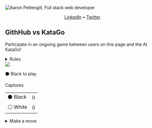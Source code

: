 ![Aaron Pettengill, Full stack web developer](https://github.com/airjp73/airjp73/assets/25882770/e0a7aae2-6b70-4a3e-9681-2e7b61e5774d)

<div align="center">
  
  [LinkedIn](https://www.linkedin.com/in/aaron-pettengill-7706846b/) • [Twitter](https://twitter.com/PettengillAaron)
  
</div>

## GithHub vs KataGo

Participate in an ongoing game between users on this page and the AI KataGo!

<details>
  <summary>Rules</summary>
  <ul>
    <li>Click on any legal move in the "Make a move" section below at any time to play a move for either player.</li>
    <li>Every 6 hours, a move will be played by KataGo with a low number of playouts.</li>
    <li>The game ends when KataGo passes or resigns.</li>
    <li>Completed games are stored in the <strong>history</strong> folder in this repo.</li>
  </ul>

</details>

<img src="https://kifu-io-2.vercel.app/gh_game/board" />

<!-- MOVES START -->
<p>⚫️ Black<!-- --> to play</p><table><summary>Captures</summary><tr><td>⚫️ Black</td><td>0</td></tr><tr><td>⚪️ White</td><td>0</td></tr></table><details><summary>Make a move</summary><table><caption>Key</caption><tr><td>A1, B2, C3, etc...</td><td>Valid move (click to make a move)</td></tr><tr><td>⚫️</td><td>Occupied by Black</td></tr><tr><td>⚪️</td><td>Occupied by White</td></tr><tr><td>⭕️</td><td>Illegal move due to <a href="https://senseis.xmp.net/?Ko">Ko</a></td></tr><tr><td>💀</td><td>Illegal move due to<!-- --> <a href="https://senseis.xmp.net/?Suicide">self-capture</a></td></tr></table><table><caption>Choose a spot to move</caption><tr><td></td><td>A</td><td>B</td><td>C</td><td>D</td><td>E</td><td>F</td><td>G</td><td>H</td><td>J</td><td>K</td><td>L</td><td>M</td><td>N</td><td>O</td><td>P</td><td>Q</td><td>R</td><td>S</td><td>T</td></tr><tr><td>19</td><td><a href="https://kifu-io-2.vercel.app/gh_game/move?point=aa&amp;stone=b">A19</a></td><td><a href="https://kifu-io-2.vercel.app/gh_game/move?point=ba&amp;stone=b">B19</a></td><td><a href="https://kifu-io-2.vercel.app/gh_game/move?point=ca&amp;stone=b">C19</a></td><td><a href="https://kifu-io-2.vercel.app/gh_game/move?point=da&amp;stone=b">D19</a></td><td><a href="https://kifu-io-2.vercel.app/gh_game/move?point=ea&amp;stone=b">E19</a></td><td><a href="https://kifu-io-2.vercel.app/gh_game/move?point=fa&amp;stone=b">F19</a></td><td><a href="https://kifu-io-2.vercel.app/gh_game/move?point=ga&amp;stone=b">G19</a></td><td><a href="https://kifu-io-2.vercel.app/gh_game/move?point=ha&amp;stone=b">H19</a></td><td><a href="https://kifu-io-2.vercel.app/gh_game/move?point=ia&amp;stone=b">J19</a></td><td><a href="https://kifu-io-2.vercel.app/gh_game/move?point=ja&amp;stone=b">K19</a></td><td><a href="https://kifu-io-2.vercel.app/gh_game/move?point=ka&amp;stone=b">L19</a></td><td><a href="https://kifu-io-2.vercel.app/gh_game/move?point=la&amp;stone=b">M19</a></td><td><a href="https://kifu-io-2.vercel.app/gh_game/move?point=ma&amp;stone=b">N19</a></td><td><a href="https://kifu-io-2.vercel.app/gh_game/move?point=na&amp;stone=b">O19</a></td><td><a href="https://kifu-io-2.vercel.app/gh_game/move?point=oa&amp;stone=b">P19</a></td><td><a href="https://kifu-io-2.vercel.app/gh_game/move?point=pa&amp;stone=b">Q19</a></td><td><a href="https://kifu-io-2.vercel.app/gh_game/move?point=qa&amp;stone=b">R19</a></td><td><a href="https://kifu-io-2.vercel.app/gh_game/move?point=ra&amp;stone=b">S19</a></td><td><a href="https://kifu-io-2.vercel.app/gh_game/move?point=sa&amp;stone=b">T19</a></td></tr><tr><td>18</td><td><a href="https://kifu-io-2.vercel.app/gh_game/move?point=ab&amp;stone=b">A18</a></td><td><a href="https://kifu-io-2.vercel.app/gh_game/move?point=bb&amp;stone=b">B18</a></td><td><a href="https://kifu-io-2.vercel.app/gh_game/move?point=cb&amp;stone=b">C18</a></td><td><a href="https://kifu-io-2.vercel.app/gh_game/move?point=db&amp;stone=b">D18</a></td><td><a href="https://kifu-io-2.vercel.app/gh_game/move?point=eb&amp;stone=b">E18</a></td><td><a href="https://kifu-io-2.vercel.app/gh_game/move?point=fb&amp;stone=b">F18</a></td><td><a href="https://kifu-io-2.vercel.app/gh_game/move?point=gb&amp;stone=b">G18</a></td><td><a href="https://kifu-io-2.vercel.app/gh_game/move?point=hb&amp;stone=b">H18</a></td><td><a href="https://kifu-io-2.vercel.app/gh_game/move?point=ib&amp;stone=b">J18</a></td><td><a href="https://kifu-io-2.vercel.app/gh_game/move?point=jb&amp;stone=b">K18</a></td><td><a href="https://kifu-io-2.vercel.app/gh_game/move?point=kb&amp;stone=b">L18</a></td><td><a href="https://kifu-io-2.vercel.app/gh_game/move?point=lb&amp;stone=b">M18</a></td><td><a href="https://kifu-io-2.vercel.app/gh_game/move?point=mb&amp;stone=b">N18</a></td><td><a href="https://kifu-io-2.vercel.app/gh_game/move?point=nb&amp;stone=b">O18</a></td><td><a href="https://kifu-io-2.vercel.app/gh_game/move?point=ob&amp;stone=b">P18</a></td><td><a href="https://kifu-io-2.vercel.app/gh_game/move?point=pb&amp;stone=b">Q18</a></td><td><a href="https://kifu-io-2.vercel.app/gh_game/move?point=qb&amp;stone=b">R18</a></td><td><a href="https://kifu-io-2.vercel.app/gh_game/move?point=rb&amp;stone=b">S18</a></td><td><a href="https://kifu-io-2.vercel.app/gh_game/move?point=sb&amp;stone=b">T18</a></td></tr><tr><td>17</td><td><a href="https://kifu-io-2.vercel.app/gh_game/move?point=ac&amp;stone=b">A17</a></td><td><a href="https://kifu-io-2.vercel.app/gh_game/move?point=bc&amp;stone=b">B17</a></td><td><a href="https://kifu-io-2.vercel.app/gh_game/move?point=cc&amp;stone=b">C17</a></td><td><a href="https://kifu-io-2.vercel.app/gh_game/move?point=dc&amp;stone=b">D17</a></td><td><a href="https://kifu-io-2.vercel.app/gh_game/move?point=ec&amp;stone=b">E17</a></td><td><a href="https://kifu-io-2.vercel.app/gh_game/move?point=fc&amp;stone=b">F17</a></td><td><a href="https://kifu-io-2.vercel.app/gh_game/move?point=gc&amp;stone=b">G17</a></td><td><a href="https://kifu-io-2.vercel.app/gh_game/move?point=hc&amp;stone=b">H17</a></td><td><a href="https://kifu-io-2.vercel.app/gh_game/move?point=ic&amp;stone=b">J17</a></td><td><a href="https://kifu-io-2.vercel.app/gh_game/move?point=jc&amp;stone=b">K17</a></td><td><a href="https://kifu-io-2.vercel.app/gh_game/move?point=kc&amp;stone=b">L17</a></td><td><a href="https://kifu-io-2.vercel.app/gh_game/move?point=lc&amp;stone=b">M17</a></td><td><a href="https://kifu-io-2.vercel.app/gh_game/move?point=mc&amp;stone=b">N17</a></td><td><a href="https://kifu-io-2.vercel.app/gh_game/move?point=nc&amp;stone=b">O17</a></td><td><a href="https://kifu-io-2.vercel.app/gh_game/move?point=oc&amp;stone=b">P17</a></td><td><a href="https://kifu-io-2.vercel.app/gh_game/move?point=pc&amp;stone=b">Q17</a></td><td><a href="https://kifu-io-2.vercel.app/gh_game/move?point=qc&amp;stone=b">R17</a></td><td><a href="https://kifu-io-2.vercel.app/gh_game/move?point=rc&amp;stone=b">S17</a></td><td><a href="https://kifu-io-2.vercel.app/gh_game/move?point=sc&amp;stone=b">T17</a></td></tr><tr><td>16</td><td><a href="https://kifu-io-2.vercel.app/gh_game/move?point=ad&amp;stone=b">A16</a></td><td><a href="https://kifu-io-2.vercel.app/gh_game/move?point=bd&amp;stone=b">B16</a></td><td><a href="https://kifu-io-2.vercel.app/gh_game/move?point=cd&amp;stone=b">C16</a></td><td>⚫️</td><td><a href="https://kifu-io-2.vercel.app/gh_game/move?point=ed&amp;stone=b">E16</a></td><td><a href="https://kifu-io-2.vercel.app/gh_game/move?point=fd&amp;stone=b">F16</a></td><td><a href="https://kifu-io-2.vercel.app/gh_game/move?point=gd&amp;stone=b">G16</a></td><td><a href="https://kifu-io-2.vercel.app/gh_game/move?point=hd&amp;stone=b">H16</a></td><td><a href="https://kifu-io-2.vercel.app/gh_game/move?point=id&amp;stone=b">J16</a></td><td><a href="https://kifu-io-2.vercel.app/gh_game/move?point=jd&amp;stone=b">K16</a></td><td><a href="https://kifu-io-2.vercel.app/gh_game/move?point=kd&amp;stone=b">L16</a></td><td><a href="https://kifu-io-2.vercel.app/gh_game/move?point=ld&amp;stone=b">M16</a></td><td><a href="https://kifu-io-2.vercel.app/gh_game/move?point=md&amp;stone=b">N16</a></td><td><a href="https://kifu-io-2.vercel.app/gh_game/move?point=nd&amp;stone=b">O16</a></td><td><a href="https://kifu-io-2.vercel.app/gh_game/move?point=od&amp;stone=b">P16</a></td><td>⚫️</td><td><a href="https://kifu-io-2.vercel.app/gh_game/move?point=qd&amp;stone=b">R16</a></td><td><a href="https://kifu-io-2.vercel.app/gh_game/move?point=rd&amp;stone=b">S16</a></td><td><a href="https://kifu-io-2.vercel.app/gh_game/move?point=sd&amp;stone=b">T16</a></td></tr><tr><td>15</td><td><a href="https://kifu-io-2.vercel.app/gh_game/move?point=ae&amp;stone=b">A15</a></td><td><a href="https://kifu-io-2.vercel.app/gh_game/move?point=be&amp;stone=b">B15</a></td><td><a href="https://kifu-io-2.vercel.app/gh_game/move?point=ce&amp;stone=b">C15</a></td><td><a href="https://kifu-io-2.vercel.app/gh_game/move?point=de&amp;stone=b">D15</a></td><td><a href="https://kifu-io-2.vercel.app/gh_game/move?point=ee&amp;stone=b">E15</a></td><td><a href="https://kifu-io-2.vercel.app/gh_game/move?point=fe&amp;stone=b">F15</a></td><td><a href="https://kifu-io-2.vercel.app/gh_game/move?point=ge&amp;stone=b">G15</a></td><td><a href="https://kifu-io-2.vercel.app/gh_game/move?point=he&amp;stone=b">H15</a></td><td><a href="https://kifu-io-2.vercel.app/gh_game/move?point=ie&amp;stone=b">J15</a></td><td><a href="https://kifu-io-2.vercel.app/gh_game/move?point=je&amp;stone=b">K15</a></td><td><a href="https://kifu-io-2.vercel.app/gh_game/move?point=ke&amp;stone=b">L15</a></td><td><a href="https://kifu-io-2.vercel.app/gh_game/move?point=le&amp;stone=b">M15</a></td><td><a href="https://kifu-io-2.vercel.app/gh_game/move?point=me&amp;stone=b">N15</a></td><td><a href="https://kifu-io-2.vercel.app/gh_game/move?point=ne&amp;stone=b">O15</a></td><td><a href="https://kifu-io-2.vercel.app/gh_game/move?point=oe&amp;stone=b">P15</a></td><td><a href="https://kifu-io-2.vercel.app/gh_game/move?point=pe&amp;stone=b">Q15</a></td><td><a href="https://kifu-io-2.vercel.app/gh_game/move?point=qe&amp;stone=b">R15</a></td><td><a href="https://kifu-io-2.vercel.app/gh_game/move?point=re&amp;stone=b">S15</a></td><td><a href="https://kifu-io-2.vercel.app/gh_game/move?point=se&amp;stone=b">T15</a></td></tr><tr><td>14</td><td><a href="https://kifu-io-2.vercel.app/gh_game/move?point=af&amp;stone=b">A14</a></td><td><a href="https://kifu-io-2.vercel.app/gh_game/move?point=bf&amp;stone=b">B14</a></td><td><a href="https://kifu-io-2.vercel.app/gh_game/move?point=cf&amp;stone=b">C14</a></td><td><a href="https://kifu-io-2.vercel.app/gh_game/move?point=df&amp;stone=b">D14</a></td><td><a href="https://kifu-io-2.vercel.app/gh_game/move?point=ef&amp;stone=b">E14</a></td><td><a href="https://kifu-io-2.vercel.app/gh_game/move?point=ff&amp;stone=b">F14</a></td><td><a href="https://kifu-io-2.vercel.app/gh_game/move?point=gf&amp;stone=b">G14</a></td><td><a href="https://kifu-io-2.vercel.app/gh_game/move?point=hf&amp;stone=b">H14</a></td><td><a href="https://kifu-io-2.vercel.app/gh_game/move?point=if&amp;stone=b">J14</a></td><td><a href="https://kifu-io-2.vercel.app/gh_game/move?point=jf&amp;stone=b">K14</a></td><td><a href="https://kifu-io-2.vercel.app/gh_game/move?point=kf&amp;stone=b">L14</a></td><td><a href="https://kifu-io-2.vercel.app/gh_game/move?point=lf&amp;stone=b">M14</a></td><td><a href="https://kifu-io-2.vercel.app/gh_game/move?point=mf&amp;stone=b">N14</a></td><td><a href="https://kifu-io-2.vercel.app/gh_game/move?point=nf&amp;stone=b">O14</a></td><td><a href="https://kifu-io-2.vercel.app/gh_game/move?point=of&amp;stone=b">P14</a></td><td><a href="https://kifu-io-2.vercel.app/gh_game/move?point=pf&amp;stone=b">Q14</a></td><td><a href="https://kifu-io-2.vercel.app/gh_game/move?point=qf&amp;stone=b">R14</a></td><td><a href="https://kifu-io-2.vercel.app/gh_game/move?point=rf&amp;stone=b">S14</a></td><td><a href="https://kifu-io-2.vercel.app/gh_game/move?point=sf&amp;stone=b">T14</a></td></tr><tr><td>13</td><td><a href="https://kifu-io-2.vercel.app/gh_game/move?point=ag&amp;stone=b">A13</a></td><td><a href="https://kifu-io-2.vercel.app/gh_game/move?point=bg&amp;stone=b">B13</a></td><td><a href="https://kifu-io-2.vercel.app/gh_game/move?point=cg&amp;stone=b">C13</a></td><td><a href="https://kifu-io-2.vercel.app/gh_game/move?point=dg&amp;stone=b">D13</a></td><td><a href="https://kifu-io-2.vercel.app/gh_game/move?point=eg&amp;stone=b">E13</a></td><td><a href="https://kifu-io-2.vercel.app/gh_game/move?point=fg&amp;stone=b">F13</a></td><td><a href="https://kifu-io-2.vercel.app/gh_game/move?point=gg&amp;stone=b">G13</a></td><td><a href="https://kifu-io-2.vercel.app/gh_game/move?point=hg&amp;stone=b">H13</a></td><td><a href="https://kifu-io-2.vercel.app/gh_game/move?point=ig&amp;stone=b">J13</a></td><td><a href="https://kifu-io-2.vercel.app/gh_game/move?point=jg&amp;stone=b">K13</a></td><td><a href="https://kifu-io-2.vercel.app/gh_game/move?point=kg&amp;stone=b">L13</a></td><td><a href="https://kifu-io-2.vercel.app/gh_game/move?point=lg&amp;stone=b">M13</a></td><td><a href="https://kifu-io-2.vercel.app/gh_game/move?point=mg&amp;stone=b">N13</a></td><td><a href="https://kifu-io-2.vercel.app/gh_game/move?point=ng&amp;stone=b">O13</a></td><td><a href="https://kifu-io-2.vercel.app/gh_game/move?point=og&amp;stone=b">P13</a></td><td><a href="https://kifu-io-2.vercel.app/gh_game/move?point=pg&amp;stone=b">Q13</a></td><td><a href="https://kifu-io-2.vercel.app/gh_game/move?point=qg&amp;stone=b">R13</a></td><td><a href="https://kifu-io-2.vercel.app/gh_game/move?point=rg&amp;stone=b">S13</a></td><td><a href="https://kifu-io-2.vercel.app/gh_game/move?point=sg&amp;stone=b">T13</a></td></tr><tr><td>12</td><td><a href="https://kifu-io-2.vercel.app/gh_game/move?point=ah&amp;stone=b">A12</a></td><td><a href="https://kifu-io-2.vercel.app/gh_game/move?point=bh&amp;stone=b">B12</a></td><td><a href="https://kifu-io-2.vercel.app/gh_game/move?point=ch&amp;stone=b">C12</a></td><td><a href="https://kifu-io-2.vercel.app/gh_game/move?point=dh&amp;stone=b">D12</a></td><td><a href="https://kifu-io-2.vercel.app/gh_game/move?point=eh&amp;stone=b">E12</a></td><td><a href="https://kifu-io-2.vercel.app/gh_game/move?point=fh&amp;stone=b">F12</a></td><td><a href="https://kifu-io-2.vercel.app/gh_game/move?point=gh&amp;stone=b">G12</a></td><td><a href="https://kifu-io-2.vercel.app/gh_game/move?point=hh&amp;stone=b">H12</a></td><td><a href="https://kifu-io-2.vercel.app/gh_game/move?point=ih&amp;stone=b">J12</a></td><td><a href="https://kifu-io-2.vercel.app/gh_game/move?point=jh&amp;stone=b">K12</a></td><td><a href="https://kifu-io-2.vercel.app/gh_game/move?point=kh&amp;stone=b">L12</a></td><td><a href="https://kifu-io-2.vercel.app/gh_game/move?point=lh&amp;stone=b">M12</a></td><td><a href="https://kifu-io-2.vercel.app/gh_game/move?point=mh&amp;stone=b">N12</a></td><td><a href="https://kifu-io-2.vercel.app/gh_game/move?point=nh&amp;stone=b">O12</a></td><td><a href="https://kifu-io-2.vercel.app/gh_game/move?point=oh&amp;stone=b">P12</a></td><td><a href="https://kifu-io-2.vercel.app/gh_game/move?point=ph&amp;stone=b">Q12</a></td><td><a href="https://kifu-io-2.vercel.app/gh_game/move?point=qh&amp;stone=b">R12</a></td><td><a href="https://kifu-io-2.vercel.app/gh_game/move?point=rh&amp;stone=b">S12</a></td><td><a href="https://kifu-io-2.vercel.app/gh_game/move?point=sh&amp;stone=b">T12</a></td></tr><tr><td>11</td><td><a href="https://kifu-io-2.vercel.app/gh_game/move?point=ai&amp;stone=b">A11</a></td><td><a href="https://kifu-io-2.vercel.app/gh_game/move?point=bi&amp;stone=b">B11</a></td><td><a href="https://kifu-io-2.vercel.app/gh_game/move?point=ci&amp;stone=b">C11</a></td><td><a href="https://kifu-io-2.vercel.app/gh_game/move?point=di&amp;stone=b">D11</a></td><td><a href="https://kifu-io-2.vercel.app/gh_game/move?point=ei&amp;stone=b">E11</a></td><td><a href="https://kifu-io-2.vercel.app/gh_game/move?point=fi&amp;stone=b">F11</a></td><td><a href="https://kifu-io-2.vercel.app/gh_game/move?point=gi&amp;stone=b">G11</a></td><td><a href="https://kifu-io-2.vercel.app/gh_game/move?point=hi&amp;stone=b">H11</a></td><td><a href="https://kifu-io-2.vercel.app/gh_game/move?point=ii&amp;stone=b">J11</a></td><td><a href="https://kifu-io-2.vercel.app/gh_game/move?point=ji&amp;stone=b">K11</a></td><td><a href="https://kifu-io-2.vercel.app/gh_game/move?point=ki&amp;stone=b">L11</a></td><td><a href="https://kifu-io-2.vercel.app/gh_game/move?point=li&amp;stone=b">M11</a></td><td><a href="https://kifu-io-2.vercel.app/gh_game/move?point=mi&amp;stone=b">N11</a></td><td><a href="https://kifu-io-2.vercel.app/gh_game/move?point=ni&amp;stone=b">O11</a></td><td><a href="https://kifu-io-2.vercel.app/gh_game/move?point=oi&amp;stone=b">P11</a></td><td><a href="https://kifu-io-2.vercel.app/gh_game/move?point=pi&amp;stone=b">Q11</a></td><td><a href="https://kifu-io-2.vercel.app/gh_game/move?point=qi&amp;stone=b">R11</a></td><td><a href="https://kifu-io-2.vercel.app/gh_game/move?point=ri&amp;stone=b">S11</a></td><td><a href="https://kifu-io-2.vercel.app/gh_game/move?point=si&amp;stone=b">T11</a></td></tr><tr><td>10</td><td><a href="https://kifu-io-2.vercel.app/gh_game/move?point=aj&amp;stone=b">A10</a></td><td><a href="https://kifu-io-2.vercel.app/gh_game/move?point=bj&amp;stone=b">B10</a></td><td><a href="https://kifu-io-2.vercel.app/gh_game/move?point=cj&amp;stone=b">C10</a></td><td><a href="https://kifu-io-2.vercel.app/gh_game/move?point=dj&amp;stone=b">D10</a></td><td><a href="https://kifu-io-2.vercel.app/gh_game/move?point=ej&amp;stone=b">E10</a></td><td><a href="https://kifu-io-2.vercel.app/gh_game/move?point=fj&amp;stone=b">F10</a></td><td><a href="https://kifu-io-2.vercel.app/gh_game/move?point=gj&amp;stone=b">G10</a></td><td><a href="https://kifu-io-2.vercel.app/gh_game/move?point=hj&amp;stone=b">H10</a></td><td><a href="https://kifu-io-2.vercel.app/gh_game/move?point=ij&amp;stone=b">J10</a></td><td><a href="https://kifu-io-2.vercel.app/gh_game/move?point=jj&amp;stone=b">K10</a></td><td><a href="https://kifu-io-2.vercel.app/gh_game/move?point=kj&amp;stone=b">L10</a></td><td><a href="https://kifu-io-2.vercel.app/gh_game/move?point=lj&amp;stone=b">M10</a></td><td><a href="https://kifu-io-2.vercel.app/gh_game/move?point=mj&amp;stone=b">N10</a></td><td><a href="https://kifu-io-2.vercel.app/gh_game/move?point=nj&amp;stone=b">O10</a></td><td><a href="https://kifu-io-2.vercel.app/gh_game/move?point=oj&amp;stone=b">P10</a></td><td><a href="https://kifu-io-2.vercel.app/gh_game/move?point=pj&amp;stone=b">Q10</a></td><td><a href="https://kifu-io-2.vercel.app/gh_game/move?point=qj&amp;stone=b">R10</a></td><td><a href="https://kifu-io-2.vercel.app/gh_game/move?point=rj&amp;stone=b">S10</a></td><td><a href="https://kifu-io-2.vercel.app/gh_game/move?point=sj&amp;stone=b">T10</a></td></tr><tr><td>9</td><td><a href="https://kifu-io-2.vercel.app/gh_game/move?point=ak&amp;stone=b">A9</a></td><td><a href="https://kifu-io-2.vercel.app/gh_game/move?point=bk&amp;stone=b">B9</a></td><td><a href="https://kifu-io-2.vercel.app/gh_game/move?point=ck&amp;stone=b">C9</a></td><td><a href="https://kifu-io-2.vercel.app/gh_game/move?point=dk&amp;stone=b">D9</a></td><td><a href="https://kifu-io-2.vercel.app/gh_game/move?point=ek&amp;stone=b">E9</a></td><td><a href="https://kifu-io-2.vercel.app/gh_game/move?point=fk&amp;stone=b">F9</a></td><td><a href="https://kifu-io-2.vercel.app/gh_game/move?point=gk&amp;stone=b">G9</a></td><td><a href="https://kifu-io-2.vercel.app/gh_game/move?point=hk&amp;stone=b">H9</a></td><td><a href="https://kifu-io-2.vercel.app/gh_game/move?point=ik&amp;stone=b">J9</a></td><td><a href="https://kifu-io-2.vercel.app/gh_game/move?point=jk&amp;stone=b">K9</a></td><td><a href="https://kifu-io-2.vercel.app/gh_game/move?point=kk&amp;stone=b">L9</a></td><td><a href="https://kifu-io-2.vercel.app/gh_game/move?point=lk&amp;stone=b">M9</a></td><td><a href="https://kifu-io-2.vercel.app/gh_game/move?point=mk&amp;stone=b">N9</a></td><td><a href="https://kifu-io-2.vercel.app/gh_game/move?point=nk&amp;stone=b">O9</a></td><td><a href="https://kifu-io-2.vercel.app/gh_game/move?point=ok&amp;stone=b">P9</a></td><td><a href="https://kifu-io-2.vercel.app/gh_game/move?point=pk&amp;stone=b">Q9</a></td><td><a href="https://kifu-io-2.vercel.app/gh_game/move?point=qk&amp;stone=b">R9</a></td><td><a href="https://kifu-io-2.vercel.app/gh_game/move?point=rk&amp;stone=b">S9</a></td><td><a href="https://kifu-io-2.vercel.app/gh_game/move?point=sk&amp;stone=b">T9</a></td></tr><tr><td>8</td><td><a href="https://kifu-io-2.vercel.app/gh_game/move?point=al&amp;stone=b">A8</a></td><td><a href="https://kifu-io-2.vercel.app/gh_game/move?point=bl&amp;stone=b">B8</a></td><td><a href="https://kifu-io-2.vercel.app/gh_game/move?point=cl&amp;stone=b">C8</a></td><td><a href="https://kifu-io-2.vercel.app/gh_game/move?point=dl&amp;stone=b">D8</a></td><td><a href="https://kifu-io-2.vercel.app/gh_game/move?point=el&amp;stone=b">E8</a></td><td><a href="https://kifu-io-2.vercel.app/gh_game/move?point=fl&amp;stone=b">F8</a></td><td><a href="https://kifu-io-2.vercel.app/gh_game/move?point=gl&amp;stone=b">G8</a></td><td><a href="https://kifu-io-2.vercel.app/gh_game/move?point=hl&amp;stone=b">H8</a></td><td><a href="https://kifu-io-2.vercel.app/gh_game/move?point=il&amp;stone=b">J8</a></td><td><a href="https://kifu-io-2.vercel.app/gh_game/move?point=jl&amp;stone=b">K8</a></td><td><a href="https://kifu-io-2.vercel.app/gh_game/move?point=kl&amp;stone=b">L8</a></td><td><a href="https://kifu-io-2.vercel.app/gh_game/move?point=ll&amp;stone=b">M8</a></td><td><a href="https://kifu-io-2.vercel.app/gh_game/move?point=ml&amp;stone=b">N8</a></td><td><a href="https://kifu-io-2.vercel.app/gh_game/move?point=nl&amp;stone=b">O8</a></td><td><a href="https://kifu-io-2.vercel.app/gh_game/move?point=ol&amp;stone=b">P8</a></td><td><a href="https://kifu-io-2.vercel.app/gh_game/move?point=pl&amp;stone=b">Q8</a></td><td><a href="https://kifu-io-2.vercel.app/gh_game/move?point=ql&amp;stone=b">R8</a></td><td><a href="https://kifu-io-2.vercel.app/gh_game/move?point=rl&amp;stone=b">S8</a></td><td><a href="https://kifu-io-2.vercel.app/gh_game/move?point=sl&amp;stone=b">T8</a></td></tr><tr><td>7</td><td><a href="https://kifu-io-2.vercel.app/gh_game/move?point=am&amp;stone=b">A7</a></td><td><a href="https://kifu-io-2.vercel.app/gh_game/move?point=bm&amp;stone=b">B7</a></td><td><a href="https://kifu-io-2.vercel.app/gh_game/move?point=cm&amp;stone=b">C7</a></td><td><a href="https://kifu-io-2.vercel.app/gh_game/move?point=dm&amp;stone=b">D7</a></td><td><a href="https://kifu-io-2.vercel.app/gh_game/move?point=em&amp;stone=b">E7</a></td><td><a href="https://kifu-io-2.vercel.app/gh_game/move?point=fm&amp;stone=b">F7</a></td><td><a href="https://kifu-io-2.vercel.app/gh_game/move?point=gm&amp;stone=b">G7</a></td><td><a href="https://kifu-io-2.vercel.app/gh_game/move?point=hm&amp;stone=b">H7</a></td><td><a href="https://kifu-io-2.vercel.app/gh_game/move?point=im&amp;stone=b">J7</a></td><td><a href="https://kifu-io-2.vercel.app/gh_game/move?point=jm&amp;stone=b">K7</a></td><td><a href="https://kifu-io-2.vercel.app/gh_game/move?point=km&amp;stone=b">L7</a></td><td><a href="https://kifu-io-2.vercel.app/gh_game/move?point=lm&amp;stone=b">M7</a></td><td><a href="https://kifu-io-2.vercel.app/gh_game/move?point=mm&amp;stone=b">N7</a></td><td><a href="https://kifu-io-2.vercel.app/gh_game/move?point=nm&amp;stone=b">O7</a></td><td><a href="https://kifu-io-2.vercel.app/gh_game/move?point=om&amp;stone=b">P7</a></td><td><a href="https://kifu-io-2.vercel.app/gh_game/move?point=pm&amp;stone=b">Q7</a></td><td><a href="https://kifu-io-2.vercel.app/gh_game/move?point=qm&amp;stone=b">R7</a></td><td><a href="https://kifu-io-2.vercel.app/gh_game/move?point=rm&amp;stone=b">S7</a></td><td><a href="https://kifu-io-2.vercel.app/gh_game/move?point=sm&amp;stone=b">T7</a></td></tr><tr><td>6</td><td><a href="https://kifu-io-2.vercel.app/gh_game/move?point=an&amp;stone=b">A6</a></td><td><a href="https://kifu-io-2.vercel.app/gh_game/move?point=bn&amp;stone=b">B6</a></td><td><a href="https://kifu-io-2.vercel.app/gh_game/move?point=cn&amp;stone=b">C6</a></td><td><a href="https://kifu-io-2.vercel.app/gh_game/move?point=dn&amp;stone=b">D6</a></td><td><a href="https://kifu-io-2.vercel.app/gh_game/move?point=en&amp;stone=b">E6</a></td><td><a href="https://kifu-io-2.vercel.app/gh_game/move?point=fn&amp;stone=b">F6</a></td><td><a href="https://kifu-io-2.vercel.app/gh_game/move?point=gn&amp;stone=b">G6</a></td><td><a href="https://kifu-io-2.vercel.app/gh_game/move?point=hn&amp;stone=b">H6</a></td><td><a href="https://kifu-io-2.vercel.app/gh_game/move?point=in&amp;stone=b">J6</a></td><td><a href="https://kifu-io-2.vercel.app/gh_game/move?point=jn&amp;stone=b">K6</a></td><td><a href="https://kifu-io-2.vercel.app/gh_game/move?point=kn&amp;stone=b">L6</a></td><td><a href="https://kifu-io-2.vercel.app/gh_game/move?point=ln&amp;stone=b">M6</a></td><td><a href="https://kifu-io-2.vercel.app/gh_game/move?point=mn&amp;stone=b">N6</a></td><td><a href="https://kifu-io-2.vercel.app/gh_game/move?point=nn&amp;stone=b">O6</a></td><td><a href="https://kifu-io-2.vercel.app/gh_game/move?point=on&amp;stone=b">P6</a></td><td><a href="https://kifu-io-2.vercel.app/gh_game/move?point=pn&amp;stone=b">Q6</a></td><td><a href="https://kifu-io-2.vercel.app/gh_game/move?point=qn&amp;stone=b">R6</a></td><td><a href="https://kifu-io-2.vercel.app/gh_game/move?point=rn&amp;stone=b">S6</a></td><td><a href="https://kifu-io-2.vercel.app/gh_game/move?point=sn&amp;stone=b">T6</a></td></tr><tr><td>5</td><td><a href="https://kifu-io-2.vercel.app/gh_game/move?point=ao&amp;stone=b">A5</a></td><td><a href="https://kifu-io-2.vercel.app/gh_game/move?point=bo&amp;stone=b">B5</a></td><td><a href="https://kifu-io-2.vercel.app/gh_game/move?point=co&amp;stone=b">C5</a></td><td><a href="https://kifu-io-2.vercel.app/gh_game/move?point=do&amp;stone=b">D5</a></td><td><a href="https://kifu-io-2.vercel.app/gh_game/move?point=eo&amp;stone=b">E5</a></td><td><a href="https://kifu-io-2.vercel.app/gh_game/move?point=fo&amp;stone=b">F5</a></td><td><a href="https://kifu-io-2.vercel.app/gh_game/move?point=go&amp;stone=b">G5</a></td><td><a href="https://kifu-io-2.vercel.app/gh_game/move?point=ho&amp;stone=b">H5</a></td><td><a href="https://kifu-io-2.vercel.app/gh_game/move?point=io&amp;stone=b">J5</a></td><td><a href="https://kifu-io-2.vercel.app/gh_game/move?point=jo&amp;stone=b">K5</a></td><td><a href="https://kifu-io-2.vercel.app/gh_game/move?point=ko&amp;stone=b">L5</a></td><td><a href="https://kifu-io-2.vercel.app/gh_game/move?point=lo&amp;stone=b">M5</a></td><td><a href="https://kifu-io-2.vercel.app/gh_game/move?point=mo&amp;stone=b">N5</a></td><td><a href="https://kifu-io-2.vercel.app/gh_game/move?point=no&amp;stone=b">O5</a></td><td><a href="https://kifu-io-2.vercel.app/gh_game/move?point=oo&amp;stone=b">P5</a></td><td><a href="https://kifu-io-2.vercel.app/gh_game/move?point=po&amp;stone=b">Q5</a></td><td><a href="https://kifu-io-2.vercel.app/gh_game/move?point=qo&amp;stone=b">R5</a></td><td><a href="https://kifu-io-2.vercel.app/gh_game/move?point=ro&amp;stone=b">S5</a></td><td><a href="https://kifu-io-2.vercel.app/gh_game/move?point=so&amp;stone=b">T5</a></td></tr><tr><td>4</td><td><a href="https://kifu-io-2.vercel.app/gh_game/move?point=ap&amp;stone=b">A4</a></td><td><a href="https://kifu-io-2.vercel.app/gh_game/move?point=bp&amp;stone=b">B4</a></td><td><a href="https://kifu-io-2.vercel.app/gh_game/move?point=cp&amp;stone=b">C4</a></td><td>⚪️</td><td><a href="https://kifu-io-2.vercel.app/gh_game/move?point=ep&amp;stone=b">E4</a></td><td><a href="https://kifu-io-2.vercel.app/gh_game/move?point=fp&amp;stone=b">F4</a></td><td><a href="https://kifu-io-2.vercel.app/gh_game/move?point=gp&amp;stone=b">G4</a></td><td><a href="https://kifu-io-2.vercel.app/gh_game/move?point=hp&amp;stone=b">H4</a></td><td><a href="https://kifu-io-2.vercel.app/gh_game/move?point=ip&amp;stone=b">J4</a></td><td><a href="https://kifu-io-2.vercel.app/gh_game/move?point=jp&amp;stone=b">K4</a></td><td><a href="https://kifu-io-2.vercel.app/gh_game/move?point=kp&amp;stone=b">L4</a></td><td><a href="https://kifu-io-2.vercel.app/gh_game/move?point=lp&amp;stone=b">M4</a></td><td>⚪️</td><td><a href="https://kifu-io-2.vercel.app/gh_game/move?point=np&amp;stone=b">O4</a></td><td><a href="https://kifu-io-2.vercel.app/gh_game/move?point=op&amp;stone=b">P4</a></td><td><a href="https://kifu-io-2.vercel.app/gh_game/move?point=pp&amp;stone=b">Q4</a></td><td>⚪️</td><td><a href="https://kifu-io-2.vercel.app/gh_game/move?point=rp&amp;stone=b">S4</a></td><td><a href="https://kifu-io-2.vercel.app/gh_game/move?point=sp&amp;stone=b">T4</a></td></tr><tr><td>3</td><td><a href="https://kifu-io-2.vercel.app/gh_game/move?point=aq&amp;stone=b">A3</a></td><td><a href="https://kifu-io-2.vercel.app/gh_game/move?point=bq&amp;stone=b">B3</a></td><td><a href="https://kifu-io-2.vercel.app/gh_game/move?point=cq&amp;stone=b">C3</a></td><td><a href="https://kifu-io-2.vercel.app/gh_game/move?point=dq&amp;stone=b">D3</a></td><td><a href="https://kifu-io-2.vercel.app/gh_game/move?point=eq&amp;stone=b">E3</a></td><td><a href="https://kifu-io-2.vercel.app/gh_game/move?point=fq&amp;stone=b">F3</a></td><td><a href="https://kifu-io-2.vercel.app/gh_game/move?point=gq&amp;stone=b">G3</a></td><td><a href="https://kifu-io-2.vercel.app/gh_game/move?point=hq&amp;stone=b">H3</a></td><td><a href="https://kifu-io-2.vercel.app/gh_game/move?point=iq&amp;stone=b">J3</a></td><td><a href="https://kifu-io-2.vercel.app/gh_game/move?point=jq&amp;stone=b">K3</a></td><td><a href="https://kifu-io-2.vercel.app/gh_game/move?point=kq&amp;stone=b">L3</a></td><td><a href="https://kifu-io-2.vercel.app/gh_game/move?point=lq&amp;stone=b">M3</a></td><td><a href="https://kifu-io-2.vercel.app/gh_game/move?point=mq&amp;stone=b">N3</a></td><td><a href="https://kifu-io-2.vercel.app/gh_game/move?point=nq&amp;stone=b">O3</a></td><td>⚫️</td><td><a href="https://kifu-io-2.vercel.app/gh_game/move?point=pq&amp;stone=b">Q3</a></td><td><a href="https://kifu-io-2.vercel.app/gh_game/move?point=qq&amp;stone=b">R3</a></td><td><a href="https://kifu-io-2.vercel.app/gh_game/move?point=rq&amp;stone=b">S3</a></td><td><a href="https://kifu-io-2.vercel.app/gh_game/move?point=sq&amp;stone=b">T3</a></td></tr><tr><td>2</td><td><a href="https://kifu-io-2.vercel.app/gh_game/move?point=ar&amp;stone=b">A2</a></td><td><a href="https://kifu-io-2.vercel.app/gh_game/move?point=br&amp;stone=b">B2</a></td><td><a href="https://kifu-io-2.vercel.app/gh_game/move?point=cr&amp;stone=b">C2</a></td><td><a href="https://kifu-io-2.vercel.app/gh_game/move?point=dr&amp;stone=b">D2</a></td><td><a href="https://kifu-io-2.vercel.app/gh_game/move?point=er&amp;stone=b">E2</a></td><td><a href="https://kifu-io-2.vercel.app/gh_game/move?point=fr&amp;stone=b">F2</a></td><td><a href="https://kifu-io-2.vercel.app/gh_game/move?point=gr&amp;stone=b">G2</a></td><td><a href="https://kifu-io-2.vercel.app/gh_game/move?point=hr&amp;stone=b">H2</a></td><td><a href="https://kifu-io-2.vercel.app/gh_game/move?point=ir&amp;stone=b">J2</a></td><td><a href="https://kifu-io-2.vercel.app/gh_game/move?point=jr&amp;stone=b">K2</a></td><td><a href="https://kifu-io-2.vercel.app/gh_game/move?point=kr&amp;stone=b">L2</a></td><td><a href="https://kifu-io-2.vercel.app/gh_game/move?point=lr&amp;stone=b">M2</a></td><td><a href="https://kifu-io-2.vercel.app/gh_game/move?point=mr&amp;stone=b">N2</a></td><td><a href="https://kifu-io-2.vercel.app/gh_game/move?point=nr&amp;stone=b">O2</a></td><td><a href="https://kifu-io-2.vercel.app/gh_game/move?point=or&amp;stone=b">P2</a></td><td><a href="https://kifu-io-2.vercel.app/gh_game/move?point=pr&amp;stone=b">Q2</a></td><td><a href="https://kifu-io-2.vercel.app/gh_game/move?point=qr&amp;stone=b">R2</a></td><td><a href="https://kifu-io-2.vercel.app/gh_game/move?point=rr&amp;stone=b">S2</a></td><td><a href="https://kifu-io-2.vercel.app/gh_game/move?point=sr&amp;stone=b">T2</a></td></tr><tr><td>1</td><td><a href="https://kifu-io-2.vercel.app/gh_game/move?point=as&amp;stone=b">A1</a></td><td><a href="https://kifu-io-2.vercel.app/gh_game/move?point=bs&amp;stone=b">B1</a></td><td><a href="https://kifu-io-2.vercel.app/gh_game/move?point=cs&amp;stone=b">C1</a></td><td><a href="https://kifu-io-2.vercel.app/gh_game/move?point=ds&amp;stone=b">D1</a></td><td><a href="https://kifu-io-2.vercel.app/gh_game/move?point=es&amp;stone=b">E1</a></td><td><a href="https://kifu-io-2.vercel.app/gh_game/move?point=fs&amp;stone=b">F1</a></td><td><a href="https://kifu-io-2.vercel.app/gh_game/move?point=gs&amp;stone=b">G1</a></td><td><a href="https://kifu-io-2.vercel.app/gh_game/move?point=hs&amp;stone=b">H1</a></td><td><a href="https://kifu-io-2.vercel.app/gh_game/move?point=is&amp;stone=b">J1</a></td><td><a href="https://kifu-io-2.vercel.app/gh_game/move?point=js&amp;stone=b">K1</a></td><td><a href="https://kifu-io-2.vercel.app/gh_game/move?point=ks&amp;stone=b">L1</a></td><td><a href="https://kifu-io-2.vercel.app/gh_game/move?point=ls&amp;stone=b">M1</a></td><td><a href="https://kifu-io-2.vercel.app/gh_game/move?point=ms&amp;stone=b">N1</a></td><td><a href="https://kifu-io-2.vercel.app/gh_game/move?point=ns&amp;stone=b">O1</a></td><td><a href="https://kifu-io-2.vercel.app/gh_game/move?point=os&amp;stone=b">P1</a></td><td><a href="https://kifu-io-2.vercel.app/gh_game/move?point=ps&amp;stone=b">Q1</a></td><td><a href="https://kifu-io-2.vercel.app/gh_game/move?point=qs&amp;stone=b">R1</a></td><td><a href="https://kifu-io-2.vercel.app/gh_game/move?point=rs&amp;stone=b">S1</a></td><td><a href="https://kifu-io-2.vercel.app/gh_game/move?point=ss&amp;stone=b">T1</a></td></tr></table></details>
<!-- MOVES END -->